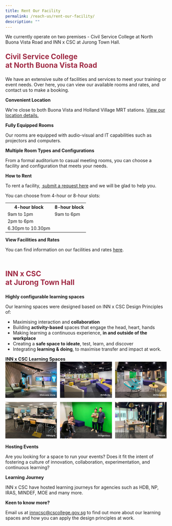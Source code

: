 ```yaml
---
title: Rent Our Facility
permalink: /reach-us/rent-our-facility/
description: ""
---
```

<style>

.theheader {
	font-weight: bold;
	color: #9F2943;
	font-size: 1.6em;
	}	
	
.grid-container {
	display: grid;
	grid-template-columns: 1fr 1fr 1fr;
	grid-gap: 2%;
	margin-bottom: 2%;
	}	
</style>

<p>We currently operate on two premises - Civil Service College at North Buona Vista Road and INN x CSC at Jurong Town Hall.</p>


<p class="theheader">Civil Service College 
	<br>at North Buona Vista Road</p>
<p>We have an extensive suite of facilities and services to meet your training or event needs. Over here, you can view our available rooms and rates, and contact us to make a booking.</p>

<b>Convenient Location</b>
<p>We're close to both Buona Vista and Holland Village MRT stations. <a href="/getting-to-csc/">View our location details.</a></p>

<b>Fully Equipped Rooms</b>
<p>Our rooms are equipped with audio-visual and IT capabilities such as projectors and computers.</p>

<b>Multiple Room Types and Configurations</b>
<p>From a formal auditorium to casual meeting rooms, you can choose a facility and configuration that meets your needs.</p>

<b>How to Rent</b>
<p>To rent a facility, <a href="https://form.gov.sg/5fb4a7501321980011f4de98"> submit a request here</a> and we will be glad to help you.</p>

<p>You can choose from 4-hour or 8-hour slots:</p>


<table>
  <tbody><tr>
    <th>4-hour block</th>
    <th>8-hour block</th>
  </tr>
  <tr>
    <td>9am to 1pm</td>
    <td>9am to 6pm</td>
  </tr>
  <tr>
    <td>2pm to 6pm</td>
    <td></td>
  </tr>
  <tr>
    <td>6.30pm to 10.30pm</td>
    <td></td>
  </tr>

</tbody></table>

<b>View Facilities and Rates</b>
<p>You can find information on our facilities and rates <a href="/files/room%20rental%20may2023.pdf">here</a>.</p>

<br>

<p class="theheader">INN x CSC <br>at Jurong Town Hall</p>

<b>Highly configurable learning spaces</b>

<p>Our learning spaces were designed based on INN x CSC Design Principles of:</p>
<ul>
	<li>Maximising interaction and <b>collaboration</b></li>	
	<li>Building <b>activity-based</b> spaces that engage the head, heart, hands</li>	
	<li>Making learning a continuous experience, <b>in and outside of the workplace</b></li>	
	<li>Creating a <b>safe space to ideate</b>, test, learn, and discover</li>	
	<li>Integrating <b>learning &amp; doing</b>, to maximise transfer and impact at work.</li>	
	</ul>
<b>INN x CSC Learning Spaces</b>
<div class="grid-container">
	<div><img src="/images/Reach%20Us/INN%20Facilities/inn_facilities%20welcomezone.jpg"> </div>
	<div><img src="/images/Reach%20Us/INN%20Facilities/inn_facilities%20innfinity.jpg"></div>
	<div> <img src="/images/Reach%20Us/INN%20Facilities/inn_facilities%20inntegrate.jpg"> </div>
</div>
<div class="grid-container">
	<div><img src="/images/Reach%20Us/INN%20Facilities/inn_facilities%20innsight.jpg"></div>
	<div><img src="/images/Reach%20Us/INN%20Facilities/inn_facilities%20inngenious.jpg"></div>
	<div><img src="/images/Reach%20Us/INN%20Facilities/inn_facilities%20innvent.jpg"></div>

</div>

<b>Hosting Events</b>
<p>Are you looking for a space to run your events? Does it fit the intent of fostering a culture of innovation, collaboration, experimentation, and continuous learning?</p>

<b>Learning Journey</b>
<p>INN x CSC have hosted learning journeys for agencies such as HDB, NP, IRAS, MINDEF, MOE and many more.</p>

<b>Keen to know more?</b>
<p>Email us at <a href="mailto:innxcsc@cscollege.gov.sg">innxcsc@cscollege.gov.sg</a> to find out more about our learning spaces and how you can apply the design principles at work.</p>